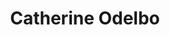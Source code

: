 ---
layout: layouts/profile.liquid
title: Catherine Odelbo
id: catherineodelbo18
prefix: 
first: Catherine
middle: 
last: Odelbo
suffix: 
email: catherine.odelbo@gmail.com
currentTitle: Board Director
currentOrg: Ellevest, Chicago Architecture Center, Northwestern Memorial Health Care, Physical Sciences Division Council at The University of Chicago
bio: Catherine Odelbo<br /><br />Retired, Chief Strategy Officer, Morningstar, Inc.<br /><br />After 30 years with Morningstar, Catherine retired in June 2018. As the firm’s first Strategy Officer starting in 2012, she was responsible for driving firm value by designing and implementing a strategic planning process; working with the executive team to focus resources on the initiatives and investments that create value; managing all M&A activity, including acquisitions and their integration into the firm; managing firm-to-firm strategic relationships; and measuring results of strategic decisions. Prior to her strategy role, Catherine managed several businesses for the firm, including launching and developing Morningstar’s equity and credit research business, Morningstar.com, the firm’s flagship investment research website, and other products and services built around proprietary intellectual property and technology.<br /><br />Though retired from Morningstar, Catherine is the Morningstar representative on the board of Ellevest, a start-up financial planning and investment advice service oriented to women. Catherine is also a Trustee of the Chicago Architecture Center, a director of Northwestern Memorial HealthCare and a member of the Physical Sciences Division Council of the University of Chicago. She is an “armchair astrophysicist” with a particular interest in the intersection of astrophysics, quantum mechanics, and information science. A private investor since college, Catherine also spends time researching and making investments, still relying on Morningstar research, of course. She has AB and MBA degrees with several honors from the University of Chicago. Catherine is a member of The Chicago Network and the Economic Club of Chicago.
linkedin: linkedin.com/in/catherineodelbo
tiktok: 
twitter: 
aboutme: 
insta: 
orgURL: 
snapchat: 
personalURL: 
smallHeadshotURL: assets/images/headshots/C.%20Odelbo.JPG
originalHeadshotURL: assets/images/headshots/C.%20Odelbo.JPG
tags-experience: 
    - B2C
    - Digital
    - ESG Experience
    - Finance
    - Governance
    - Private Companies
    - Venture Capital
    - B2B
    - B2C
    - Corporate Development
    - Digital
    - ESG Experience
    - Finance
    - Global
    - Governance
    - International
    - Mergers & Acquisitions
    - Marketing
    - P&L&#58; $0-$500M
    - Private Companies
    - Public Companies
    - Venture Capital
tags-current-industries: 
    - Architecture
    - Arts, Entertainment, and Recreation
    - Corporate Directorships
    - Cultural Institution
    - Design
    - Financial Activities
    - Health Care and Social Assistance
    - Hospitals
    - Investment Management
    - Retired
    - Venture Capital
tags-current-position: 
    - CSO / Chief Strategy Officer
    - EVP / Executive Vice President
    - President
    - SVP / Senior Vice President
    - VP / Vice President
tags-past-industries: 
    - Finance and Insurance
    - Funds, Trusts, and Other Financial Vehicles
    - Health Care and Social Assistance
    - Hospitals
    - Information
    - Investment Management
    - Lessors of Nonfinancial Intangible Assets (except Copyrighted Works)
    - Management of Companies and Enterprises
    - Marketing/Sales
    - Museums, Historical Sites, and Similar Institutions
    - Other Information Services
    - Professional and Business Services
    - Publishing Industries (except Internet)
    - Retired
    - Service-Providing Industries
    - Technology
    - Venture Capital
tags-past-position: 
tags-current-board-service: 
    - Corporate Private
    - Nonprofit
    - VC
tags-past-board-service: 
    - Nonprofit
boards-current-corporate-private: 
    - Ellevest, Director
boards-current-corporate-public: 
boards-current-nonprofit: 
    - Chicago Architecture Center, Trustee
    - Northwestern Memorial HealthCare, Director
    - Physical Science Division Council of The University of Chicago, Member
boards-current-privateequity: 
boards-current-spac: 
boards-current-vc: 
    - Ellevest, Director
boards-past-corporate-private: 
boards-past-corporate-public: 
boards-past-nonprofit: 
    - Sustainability Accounting Standards Board, Director
boards-past-privateequity: 
boards-past-spac: 
boards-past-vc: 
---
